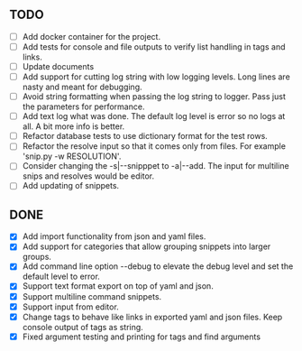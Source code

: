 ## TODO
   - [ ] Add docker container for the project.
   - [ ] Add tests for console and file outputs to verify list handling in tags and links.
   - [ ] Update documents
   - [ ] Add support for cutting log string with low logging levels. Long lines are nasty and meant for debugging.
   - [ ] Avoid string formatting when passing the log string to logger. Pass just the parameters for performance.
   - [ ] Add text log what was done. The default log level is error so no logs at all. A bit more info is better.
   - [ ] Refactor database tests to use dictionary format for the test rows.
   - [ ] Refactor the resolve input so that it comes only from files. For example 'snip.py -w RESOLUTION'.
   - [ ] Consider changing the -s|--snipppet to -a|--add. The input for multiline snips and resolves would be editor.
   - [ ] Add updating of snippets.

## DONE
   - [x] Add import functionality from json and yaml files.
   - [x] Add support for categories that allow grouping snippets into larger groups.
   - [x] Add command line option --debug to elevate the debug level and set the default level to error.
   - [x] Support text format export on top of yaml and json.
   - [x] Support multiline command snippets.
   - [x] Support input from editor.
   - [x] Change tags to behave like links in exported yaml and json files. Keep console output of tags as string.
   - [x] Fixed argument testing and printing for tags and find arguments
